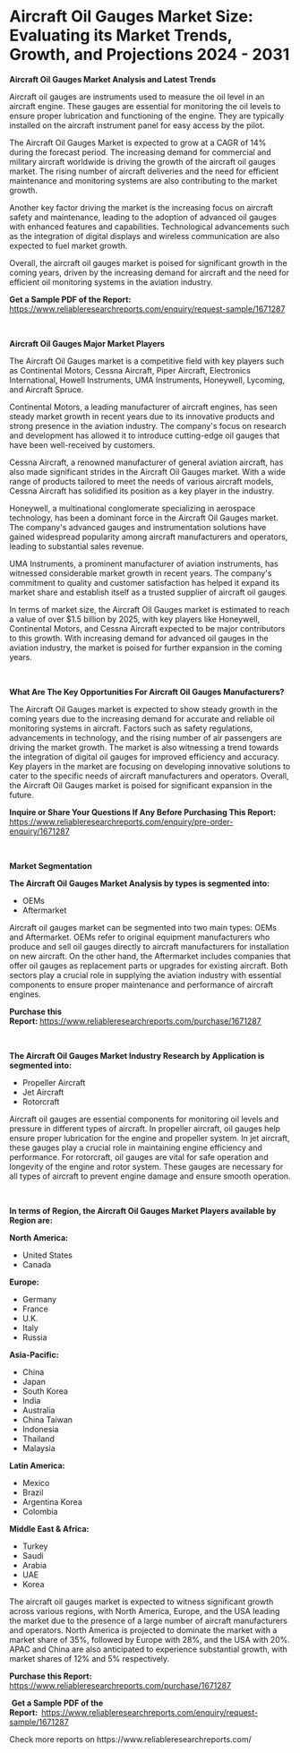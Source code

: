 <p><h1>Aircraft Oil Gauges Market Size: Evaluating its Market Trends, Growth, and Projections 2024 - 2031</h1></p><p><strong>Aircraft Oil Gauges Market Analysis and Latest Trends</strong></p>
<p><p>Aircraft oil gauges are instruments used to measure the oil level in an aircraft engine. These gauges are essential for monitoring the oil levels to ensure proper lubrication and functioning of the engine. They are typically installed on the aircraft instrument panel for easy access by the pilot.</p><p>The Aircraft Oil Gauges Market is expected to grow at a CAGR of 14% during the forecast period. The increasing demand for commercial and military aircraft worldwide is driving the growth of the aircraft oil gauges market. The rising number of aircraft deliveries and the need for efficient maintenance and monitoring systems are also contributing to the market growth.</p><p>Another key factor driving the market is the increasing focus on aircraft safety and maintenance, leading to the adoption of advanced oil gauges with enhanced features and capabilities. Technological advancements such as the integration of digital displays and wireless communication are also expected to fuel market growth.</p><p>Overall, the aircraft oil gauges market is poised for significant growth in the coming years, driven by the increasing demand for aircraft and the need for efficient oil monitoring systems in the aviation industry.</p></p>
<p><strong>Get a Sample PDF of the Report:&nbsp;</strong> <a href="https://www.reliableresearchreports.com/enquiry/request-sample/1671287">https://www.reliableresearchreports.com/enquiry/request-sample/1671287</a></p>
<p>&nbsp;</p>
<p><strong>Aircraft Oil Gauges Major Market Players</strong></p>
<p><p>The Aircraft Oil Gauges market is a competitive field with key players such as Continental Motors, Cessna Aircraft, Piper Aircraft, Electronics International, Howell Instruments, UMA Instruments, Honeywell, Lycoming, and Aircraft Spruce. </p><p>Continental Motors, a leading manufacturer of aircraft engines, has seen steady market growth in recent years due to its innovative products and strong presence in the aviation industry. The company's focus on research and development has allowed it to introduce cutting-edge oil gauges that have been well-received by customers.</p><p>Cessna Aircraft, a renowned manufacturer of general aviation aircraft, has also made significant strides in the Aircraft Oil Gauges market. With a wide range of products tailored to meet the needs of various aircraft models, Cessna Aircraft has solidified its position as a key player in the industry. </p><p>Honeywell, a multinational conglomerate specializing in aerospace technology, has been a dominant force in the Aircraft Oil Gauges market. The company's advanced gauges and instrumentation solutions have gained widespread popularity among aircraft manufacturers and operators, leading to substantial sales revenue.</p><p>UMA Instruments, a prominent manufacturer of aviation instruments, has witnessed considerable market growth in recent years. The company's commitment to quality and customer satisfaction has helped it expand its market share and establish itself as a trusted supplier of aircraft oil gauges.</p><p>In terms of market size, the Aircraft Oil Gauges market is estimated to reach a value of over $1.5 billion by 2025, with key players like Honeywell, Continental Motors, and Cessna Aircraft expected to be major contributors to this growth. With increasing demand for advanced oil gauges in the aviation industry, the market is poised for further expansion in the coming years.</p></p>
<p>&nbsp;</p>
<p><strong>What Are The Key Opportunities For Aircraft Oil Gauges Manufacturers?</strong></p>
<p><p>The Aircraft Oil Gauges market is expected to show steady growth in the coming years due to the increasing demand for accurate and reliable oil monitoring systems in aircraft. Factors such as safety regulations, advancements in technology, and the rising number of air passengers are driving the market growth. The market is also witnessing a trend towards the integration of digital oil gauges for improved efficiency and accuracy. Key players in the market are focusing on developing innovative solutions to cater to the specific needs of aircraft manufacturers and operators. Overall, the Aircraft Oil Gauges market is poised for significant expansion in the future.</p></p>
<p><strong>Inquire or Share Your Questions If Any Before Purchasing This Report:</strong> <a href="https://www.reliableresearchreports.com/enquiry/pre-order-enquiry/1671287">https://www.reliableresearchreports.com/enquiry/pre-order-enquiry/1671287</a></p>
<p>&nbsp;</p>
<p><strong>Market Segmentation</strong></p>
<p><strong>The Aircraft Oil Gauges Market Analysis by types is segmented into:</strong></p>
<p><ul><li>OEMs</li><li>Aftermarket</li></ul></p>
<p><p>Aircraft oil gauges market can be segmented into two main types: OEMs and Aftermarket. OEMs refer to original equipment manufacturers who produce and sell oil gauges directly to aircraft manufacturers for installation on new aircraft. On the other hand, the Aftermarket includes companies that offer oil gauges as replacement parts or upgrades for existing aircraft. Both sectors play a crucial role in supplying the aviation industry with essential components to ensure proper maintenance and performance of aircraft engines.</p></p>
<p><strong>Purchase this Report:&nbsp;</strong><a href="https://www.reliableresearchreports.com/purchase/1671287">https://www.reliableresearchreports.com/purchase/1671287</a></p>
<p>&nbsp;</p>
<p><strong>The Aircraft Oil Gauges Market Industry Research by Application is segmented into:</strong></p>
<p><ul><li>Propeller Aircraft</li><li>Jet Aircraft</li><li>Rotorcraft</li></ul></p>
<p><p>Aircraft oil gauges are essential components for monitoring oil levels and pressure in different types of aircraft. In propeller aircraft, oil gauges help ensure proper lubrication for the engine and propeller system. In jet aircraft, these gauges play a crucial role in maintaining engine efficiency and performance. For rotorcraft, oil gauges are vital for safe operation and longevity of the engine and rotor system. These gauges are necessary for all types of aircraft to prevent engine damage and ensure smooth operation.</p></p>
<p>&nbsp;</p>
<p><strong>In terms of Region, the Aircraft Oil Gauges Market Players available by Region are:</strong></p>
<p>
    <p> <strong> North America: </strong>
        <ul>
            <li>United States</li>
            <li>Canada</li>
        </ul>
        </p> 
    <p> <strong> Europe: </strong>
        <ul>
            <li>Germany</li>
            <li>France</li>
            <li>U.K.</li>
            <li>Italy</li>
            <li>Russia</li>
        </ul>
        </p> 
    <p> <strong> Asia-Pacific: </strong>
        <ul>
            <li>China</li>
            <li>Japan</li>
            <li>South Korea</li>
            <li>India</li>
            <li>Australia</li>
            <li>China Taiwan</li>
            <li>Indonesia</li>
            <li>Thailand</li>
            <li>Malaysia</li>
        </ul>
        </p> 
    <p> <strong> Latin America: </strong>
        <ul>
            <li>Mexico</li>
            <li>Brazil</li>
            <li>Argentina Korea</li>
            <li>Colombia</li>
        </ul>
        </p> 
    <p> <strong> Middle East & Africa: </strong>
        <ul>
            <li>Turkey</li>
            <li>Saudi</li>
            <li>Arabia</li>
            <li>UAE</li>
            <li>Korea</li>
        </ul>
    </p>
    </p>
<p><p>The aircraft oil gauges market is expected to witness significant growth across various regions, with North America, Europe, and the USA leading the market due to the presence of a large number of aircraft manufacturers and operators. North America is projected to dominate the market with a market share of 35%, followed by Europe with 28%, and the USA with 20%. APAC and China are also anticipated to experience substantial growth, with market shares of 12% and 5% respectively.</p></p>
<p><strong>Purchase this Report: </strong><a href="https://www.reliableresearchreports.com/purchase/1671287">https://www.reliableresearchreports.com/purchase/1671287</a></p>
<p>&nbsp;<strong>Get a Sample PDF of the Report:&nbsp;&nbsp;</strong><a href="https://www.reliableresearchreports.com/enquiry/request-sample/1671287">https://www.reliableresearchreports.com/enquiry/request-sample/1671287</a></p>
<p><strong></strong></p>
<p>Check more reports on https://www.reliableresearchreports.com/</p>